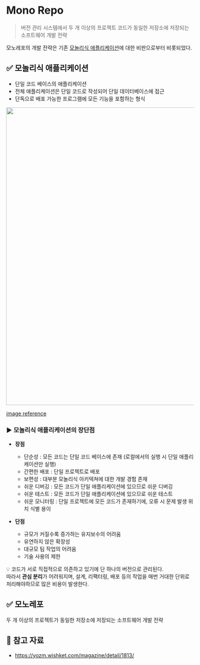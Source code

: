 # Mono Repo
> 버전 관리 시스템에서 두 개 이상의 프로젝트 코드가 동일한 저장소에 저장되는 소프트웨어 개발 전략   

모노레포의 개발 전략은 기존 [모놀리식 애플리케이션](https://glossary.cncf.io/ko/monolithic-apps/)에 대한 비판으로부터 비롯되었다.   

## ✅ 모놀리식 애플리케이션
- 단일 코드 베이스의 애플리케이션
- 전체 애플리케이션은 단일 코드로 작성되어 단일 데이터베이스에 접근
- 단독으로 배포 가능한 프로그램에 모든 기능을 포함하는 형식

<img src="https://user-images.githubusercontent.com/66112716/219326972-de0101fe-42e5-4764-894f-e0ef8d91219a.png" width="800" />

[image reference](https://www.suse.com/c/rancher_blog/microservices-vs-monolithic-architectures/)

### ▶️ 모놀리식 애플리케이션의 장단점
- **장점**
    - 단순성 : 모든 코드는 단일 코드 베이스에 존재 (로컬에서의 실행 시 단일 애플리케이션만 실행)
    - 간편한 배포 : 단일 프로젝트로 배포
    - 보편성 : 대부분 모놀리식 아키텍쳐에 대한 개발 경험 존재
    - 쉬운 디버깅 : 모든 코드가 단일 애플리케이션에 있으므로 쉬운 디버깅
    - 쉬운 테스트 : 모든 코드가 단일 애플리케이션에 있으므로 쉬운 테스트
    - 쉬운 모니터링 : 단일 프로젝트에 모든 코드가 존재하기에, 오류 시 문제 발생 위치 식별 용이

- **단점**
    - 규모가 커질수록 증가하는 유지보수의 어려움
    - 유연하지 않은 확장성
    - 대규모 팀 작업의 어려움
    - 기술 사용의 제한

💡 코드가 서로 직접적으로 의존하고 있기에 단 하나의 버전으로 관리된다.    
따라서 **관심 분리**가 어려워지며, 설계, 리팩터링, 배포 등의 작업을 매번 거대한 단위로 처리해야하므로 많은 비용이 발생한다.   

## ✅ 모노레포
두 개 이상의 프로젝트가 동일한 저장소에 저장되는 소프트웨어 개발 전략   


## 📌 참고 자료
- https://yozm.wishket.com/magazine/detail/1813/